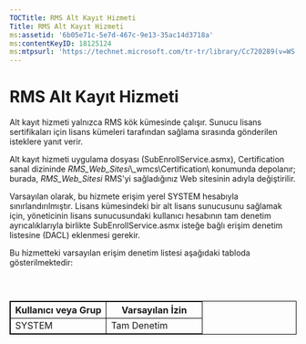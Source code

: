 ```yaml
---
TOCTitle: RMS Alt Kayıt Hizmeti
Title: RMS Alt Kayıt Hizmeti
ms:assetid: '6b05e71c-5e7d-467c-9e13-35ac14d3718a'
ms:contentKeyID: 18125124
ms:mtpsurl: 'https://technet.microsoft.com/tr-tr/library/Cc720289(v=WS.10)'
---
```


RMS Alt Kayıt Hizmeti
=====================

Alt kayıt hizmeti yalnızca RMS kök kümesinde çalışır. Sunucu lisans sertifikaları için lisans kümeleri tarafından sağlama sırasında gönderilen isteklere yanıt verir.

Alt kayıt hizmeti uygulama dosyası (SubEnrollService.asmx), Certification sanal dizininde *RMS\_Web\_Sitesi*\\\_wmcs\\Certification\\ konumunda depolanır; burada, *RMS\_Web\_Sitesi* RMS'yi sağladığınız Web sitesinin adıyla değiştirilir.

Varsayılan olarak, bu hizmete erişim yerel SYSTEM hesabıyla sınırlandırılmıştır. Lisans kümesindeki bir alt lisans sunucusunu sağlamak için, yöneticinin lisans sunucusundaki kullanıcı hesabının tam denetim ayrıcalıklarıyla birlikte SubEnrollService.asmx isteğe bağlı erişim denetim listesine (DACL) eklenmesi gerekir.

Bu hizmetteki varsayılan erişim denetim listesi aşağıdaki tabloda gösterilmektedir:

###  

 
<table style="border:1px solid black;">
<colgroup>
<col width="50%" />
<col width="50%" />
</colgroup>
<thead>
<tr class="header">
<th style="border:1px solid black;" >Kullanıcı veya Grup</th>
<th style="border:1px solid black;" >Varsayılan İzin</th>
</tr>
</thead>
<tbody>
<tr class="odd">
<td style="border:1px solid black;">SYSTEM</td>
<td style="border:1px solid black;">Tam Denetim</td>
</tr>
</tbody>
</table>
